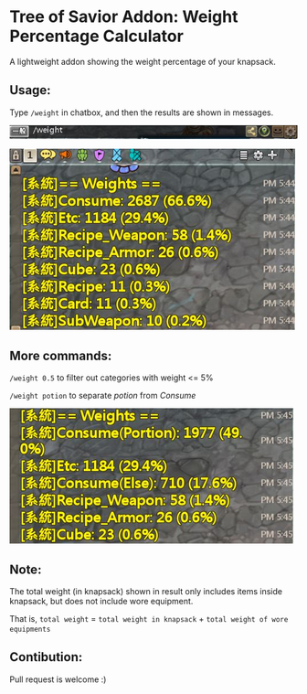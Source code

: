# Tree of Savior Addon: Weight Percentage Calculator

A lightweight addon showing the weight percentage of your knapsack.

## Usage:
Type `/weight` in chatbox, and then the results are shown in messages.

![type `/weight` in chatbox](https://github.com/hiiwave/TosAddon-weightpercentage/blob/master/demo/command.JPG)

![result image](https://github.com/hiiwave/TosAddon-weightpercentage/blob/master/demo/output1.JPG)

## More commands:
`/weight 0.5` to filter out categories with weight <= 5%

`/weight potion` to separate *potion* from *Consume*

![result](https://github.com/hiiwave/TosAddon-weightpercentage/blob/master/demo/output2.JPG)

## Note:
The total weight (in knapsack) shown in result only includes items inside knapsack, but does not include wore equipment.

That is, `total weight` = `total weight in knapsack` + `total weight of wore equipments`

## Contibution:
Pull request is welcome :)
